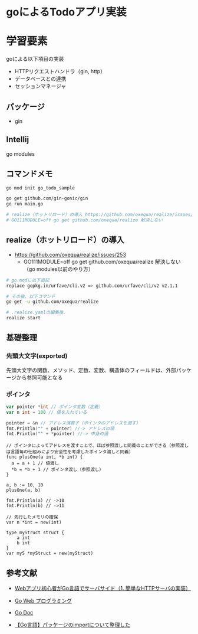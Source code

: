 # goによるTodoアプリ実装
# 学習要素
goによる以下項目の実装
* HTTPリクエストハンドラ（gin, http）
* データベースとの連携
* セッションマネージャ

## パッケージ
* gin

## Intellij
go modules

## コマンドメモ
```bash
go mod init go_todo_sample

go get github.com/gin-gonic/gin
go run main.go

# realize（ホットリロード）の導入 https://github.com/oxequa/realize/issues/253
# GO111MODULE=off go get github.com/oxequa/realize 解決しない


```

## realize（ホットリロード）の導入
* https://github.com/oxequa/realize/issues/253
    * GO111MODULE=off go get github.com/oxequa/realize 解決しない（go modules以前のやり方）
```bash
# go.modに以下追記
replace gopkg.in/urfave/cli.v2 => github.com/urfave/cli/v2 v2.1.1

# その後、以下コマンド
go get -u github.com/oxequa/realize

# .realize.yamlの編集後、
realize start
```

## 基礎整理
### 先頭大文字(exported)
先頭大文字の関数、メソッド、定数、変数、構造体のフィールドは、外部パッケージから参照可能となる

### ポインタ
```go
var pointer *int // ポインタ変数（定義）
var n int = 100 // 値を入れている

pointer = &n // アドレス演算子（ポインタのアドレスを渡す）
fmt.Println("" + pointer) //-> アドレスの値
fmt.Println("" + *pointer) //-> 中身の値
```

```
// ポインタによってアドレスを渡すことで、ほぼ参照渡しと同義のことができる（参照渡しは言語毎の仕組みにより安全性を考慮したポインタ渡しと同義）
func plusOne(a int, *b int) {
  a = a + 1 // 値渡し
  *b = *b + 1 // ポインタ渡し（参照渡し）
}

a, b := 10, 10
plusOne(a, b)

fmt.Println(a) // ->10
fmt.Println(b) // ->11
```

```
// 先行したメモリの確保
var n *int = new(int)

type myStruct struct {
    a int
    b int
}
var myS *myStruct = new(myStruct)
```

## 参考文献
* [Webアプリ初心者がGo言語でサーバサイド（1. 簡単なHTTPサーバの実装）](https://qiita.com/wsuzume/items/75d5c0cd2dd5a1963b9e)
* [Go Web プログラミング](https://astaxie.gitbooks.io/build-web-application-with-golang/ja/)
* [Go Doc](https://godoc.org/?q=main)

* [【Go言語】パッケージのimportについて整理した](https://qiita.com/ogady/items/0cedd3599c4dc13e9a95)
